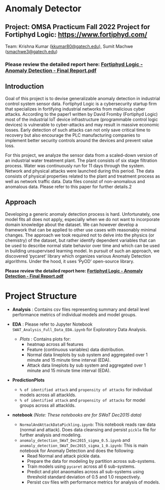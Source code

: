 # Anomaly Detector

## Project: OMSA Practicum Fall 2022 Project for Fortiphyd Logic: https://www.fortiphyd.com/
Team: Krishna Kumar (kkumar80@gatech.edu), Sumit Machwe (smachwe3@gatech.edu)

### **Please review the detailed report here: [Fortiphyd Logic - Anomaly Detection - Final Report.pdf](reports/Fortiphyd%20Logic%20-%20Anomaly%20Detection%20-%20Final%20Report.pdf)**

## Introduction
Goal of this project is to devise generalizable anomaly detection in industrial control system sensor data. Fortiphyd Logic is a cybersecurity startup firm that specializes in fortifying industrial networks from malicious cyber attacks.
According to the paper1 written by David Fromby (Fortiphyd Logic) most of the industrial IoT device infrastructure (programmable control logic devices) is vulnerable to cyber-attacks and may result in massive economic losses.
Early detection of such attacks can not only save critical time to recovery but also encourage the PLC manufacturing companies to implement better security controls around the devices and prevent value loss.

For this project, we analyze the sensor data from a scaled-down version of an industrial water treatment plant. The plant consists of six stage filtration process. Water was continuously run for 11 days through the system. Network and physical attacks were launched during this period. The data consists of physical properties related to the plant and treatment process as well as network traffic data. Data files consist of non-anomalous and anomalous data. Please refer to this paper for further details.2

## Approach
Developing a generic anomaly detection process is hard. Unfortunately, one model fits all does not apply, especially when we do not want to incorporate domain knowledge about the dataset. We can however develop a framework that can be applied to other use cases with reasonably minimal changes. The approach we took required not to delve into the physics (or chemistry) of the dataset, but rather identify dependent variables that can be used to describe normal state behavior over time and which can be used in building unsupervised learning model.
In pursuit of such an approach, we discovered ‘pycaret’ library which organizes various Anomaly Detection algorithms. Under the hood, it uses ‘PyOD’ open-source library.

**Please review the detailed report here: [Fortiphyd Logic - Anomaly Detection - Final Report.pdf](reports/Fortiphyd%20Logic%20-%20Anomaly%20Detection%20-%20Final%20Report.pdf)**

# Project Structure

* **Analysis** : Contains csv files representing summary and detail level performance metrics of individual models and model groups. 
* **EDA** :  Please refer to Jupyter Notebook `SWAT_Analysis_Full_Data_EDA.ipynb` for Exploratory Data Analysis.
  * _Plots_ : Contains plots for: 
    * heatmap across all features
    * Feature (continuous variables) data distribution.
    * Normal data lineplots by sub system and aggregated over 1 minute and 15 minute time interval (EDA).
    * Attack data lineplots by sub system and aggregated over 1 minute and 15 minute time interval (EDA).
* **PredictionPlots**
  * `% of identified attack` and `propensity of attacks` for individual models across all attackIds.
  * `% of identified attack` and `propensity of attacks` for model groups across all attackIds.

* **notebook** _(Note: These notebooks are for SWaT Dec2015 data)_
  * `NormalAndAttackDataPickling.ipynb`: This notebook reads raw data (normal and attack). Does data cleansing and persist `pickle` file for further analysis and modeling.
  * `anomaly_detection_SWaT_Dec2015_sigma_0.5.ipynb` and `anomaly_detection_SWaT_Dec2015_sigma_1_0.ipynb`: This is main notebook for Anomaly Detection and does the following: 
    * Read Normal and attack pickle data.
    * Prepare the data for modeling by partition across sub-systems.
    * Train models using `pycaret` across all 6 sub-systems.
    * Predict and plot anaomalies across all sub-systems using threshold standard deviation of 0.5 and 1.0 respectively.
    * Persist csv files with performance metrics for analysis of models.
